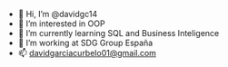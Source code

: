 - 👋 Hi, I’m @davidgc14
- 👀 I’m interested in OOP
- 🌱 I’m currently learning SQL and Business Inteligence
- 💞️ I’m working at SDG Group España
- 📫 davidgarciacurbelo01@gmail.com

<!---
davidgc14/davidgc14 is a ✨ special ✨ repository because its `README.md` (this file) appears on your GitHub profile.
You can click the Preview link to take a look at your changes.
--->
